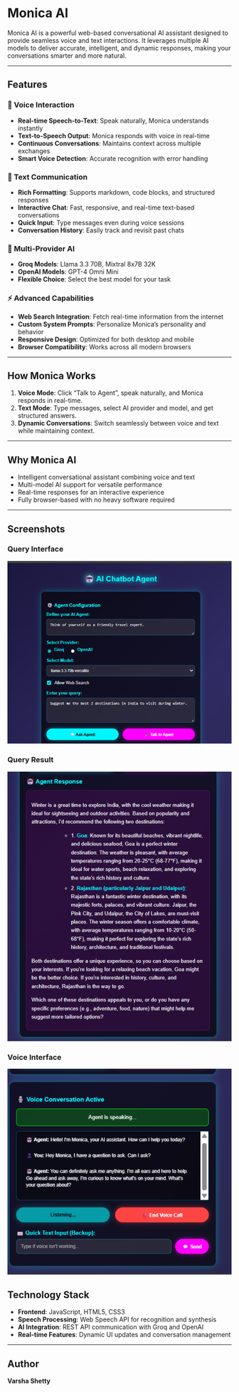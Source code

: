 # Monica AI

Monica AI is a powerful web-based conversational AI assistant designed to provide seamless voice and text interactions. It leverages multiple AI models to deliver accurate, intelligent, and dynamic responses, making your conversations smarter and more natural.

---

## Features

### 🎤 Voice Interaction
- **Real-time Speech-to-Text**: Speak naturally, Monica understands instantly  
- **Text-to-Speech Output**: Monica responds with voice in real-time  
- **Continuous Conversations**: Maintains context across multiple exchanges  
- **Smart Voice Detection**: Accurate recognition with error handling  

### 💬 Text Communication
- **Rich Formatting**: Supports markdown, code blocks, and structured responses  
- **Interactive Chat**: Fast, responsive, and real-time text-based conversations  
- **Quick Input**: Type messages even during voice sessions  
- **Conversation History**: Easily track and revisit past chats  

### 🧠 Multi-Provider AI
- **Groq Models**: Llama 3.3 70B, Mixtral 8x7B 32K  
- **OpenAI Models**: GPT-4 Omni Mini  
- **Flexible Choice**: Select the best model for your task  

### ⚡ Advanced Capabilities
- **Web Search Integration**: Fetch real-time information from the internet  
- **Custom System Prompts**: Personalize Monica’s personality and behavior  
- **Responsive Design**: Optimized for both desktop and mobile  
- **Browser Compatibility**: Works across all modern browsers  

---

## How Monica Works
1. **Voice Mode**: Click “Talk to Agent”, speak naturally, and Monica responds in real-time.  
2. **Text Mode**: Type messages, select AI provider and model, and get structured answers.  
3. **Dynamic Conversations**: Switch seamlessly between voice and text while maintaining context.  

---

## Why Monica AI
- Intelligent conversational assistant combining voice and text  
- Multi-model AI support for versatile performance  
- Real-time responses for an interactive experience  
- Fully browser-based with no heavy software required  

---
## Screenshots

### Query Interface
![Query Interface](SS/image1.png)

### Query Result
![Chat Result](SS/image2.png)

### Voice Interface
![Voice Interface](SS/image3.png)


## Technology Stack
- **Frontend**: JavaScript, HTML5, CSS3  
- **Speech Processing**: Web Speech API for recognition and synthesis  
- **AI Integration**: REST API communication with Groq and OpenAI  
- **Real-time Features**: Dynamic UI updates and conversation management  

---

## Author
**Varsha Shetty**
